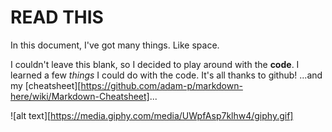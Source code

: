 # READ THIS
In this document, I've got many things. Like space.

I couldn't leave this blank, so I decided to play around with the __code__. I learned a few *things* I could do with the code. It's all thanks to github! ...and my [cheatsheet][https://github.com/adam-p/markdown-here/wiki/Markdown-Cheatsheet]...

![alt text][https://media.giphy.com/media/UWpfAsp7klhw4/giphy.gif]
